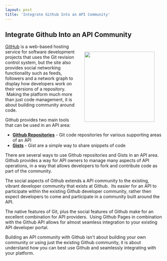 ```yaml
---
layout: post
title: 'Integrate Github Into an API Community'
---
```

<h2>Integrate Github Into an API Community</h2>
<p><img style="padding: 25px;" src="https://s3.amazonaws.com/kinlane-productions/bw-icons/bw-github-logo-text-only.png" alt="" width="225" align="right" /></p>
<p><a title="GitHub" href="https://github.com/">GitHub</a>&nbsp;is a web-based hosting service for software development projects that uses the Git revision control system, but the site also provides social networking functionality such as feeds, followers and a network graph to display how developers work on their versions of a repository. &nbsp;Making the platform much more than just code management, it is about building community around code.</p>
<p>Github provides two main tools that can be used in an API area:</p>
<ul class="mainlist">
<li><strong><a title="Github Repositories" href="http://help.github.com/create-a-repo/">Github Repositories</a></strong>&nbsp;- Git code repositories for various supporting areas of an API</li>
<li><strong><a title="Gists" href="https://gist.github.com/">Gists</a></strong>&nbsp;- Gist are a simple way to share snippets of code</li>
</ul>
<p>There are several ways to use Github repositories and Gists in an API area. Github provides a way for API owners to manage many aspects of API operations, in a way that allows developers to fork and contribute code as part of the community. &nbsp;</p>
<p>The social aspects of Github extends a API community to the existing, vibrant developer community that exists at Github. &nbsp;Its easier for an API to participate within the existing Github developer community, rather then expect developers to come and participate in a community built around the API.</p>
<p>The native features of Git, plus the social features of Github make for an excellent combination for API providers. &nbsp;Using Github Pages in combination with the Github API allows for almost seamless integration to your existing API developer portal. &nbsp;</p>
<p style="page-break-after: always;">Building an API community with Github isn't about building your own community or using just the existing Github community, it is about understand how you can best use Github and seamlessly integrating with your platform.</p>